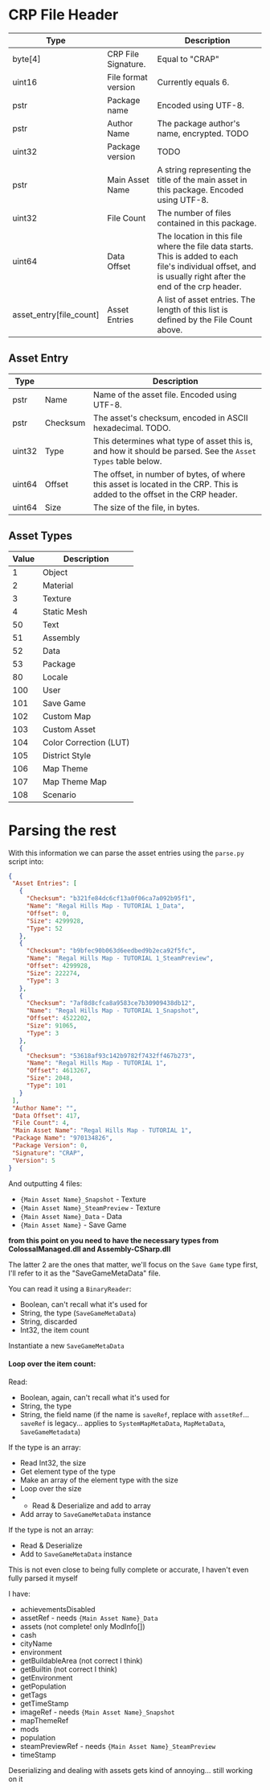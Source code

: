 # CRP File Header
 Type                    |                     | Description                                                                                                                                                 
-------------------------|---------------------|-------------------------------------------------------------------------------------------------------------------------------------------------------------
 byte[4]                 | CRP File Signature. | Equal to "CRAP"                                                                                                                                             
 uint16                  | File format version | Currently equals 6.                                                                                                                                         
 pstr                    | Package name        | Encoded using UTF-8.                                                                                                                                        
 pstr                    | Author Name         | The package author's name, encrypted. TODO                                                                                                                  
 uint32                  | Package version     | TODO                                                                                                                                                        
 pstr                    | Main Asset Name     | A string representing the title of the main asset in this package. Encoded using UTF-8.                                                                     
 uint32                  | File Count          | The number of files contained in this package.                                                                                                              
 uint64                  | Data Offset         | The location in this file where the file data starts. This is added to each file's individual offset, and is usually right after the end of the crp header. 
 asset_entry[file_count] | Asset Entries       | A list of asset entries. The length of this list is defined by the File Count above.                                                                        

## Asset Entry
 Type   |          | Description                                                                                                               
--------|----------|---------------------------------------------------------------------------------------------------------------------------
 pstr   | Name     | Name of the asset file. Encoded using UTF-8.                                                                              
 pstr   | Checksum | The asset's checksum, encoded in ASCII hexadecimal. TODO.                                                                 
 uint32 | Type     | This determines what type of asset this is, and how it should be parsed. See the `Asset Types` table below.               
 uint64 | Offset   | The offset, in number of bytes, of where this asset is located in the CRP. This is added to the offset in the CRP header. 
 uint64 | Size     | The size of the file, in bytes.                                                                                           

 ## Asset Types

  Value | Description            
-------|------------------------
 1     | Object                 
 2     | Material               
 3     | Texture                
 4     | Static Mesh            
 50    | Text                   
 51    | Assembly               
 52    | Data                   
 53    | Package                
 80    | Locale                 
 100   | User                   
 101   | Save Game              
 102   | Custom Map             
 103   | Custom Asset           
 104   | Color Correction (LUT) 
 105   | District Style         
 106   | Map Theme              
 107   | Map Theme Map          
 108   | Scenario               

 # Parsing the rest

 With this information we can parse the asset entries using the `parse.py` script into:
 ```json
{
  "Asset Entries": [
    {
      "Checksum": "b321fe84dc6cf13a0f06ca7a092b95f1",
      "Name": "Regal Hills Map - TUTORIAL 1_Data",
      "Offset": 0,
      "Size": 4299928,
      "Type": 52
    },
    {
      "Checksum": "b9bfec90b063d6eedbed9b2eca92f5fc",
      "Name": "Regal Hills Map - TUTORIAL 1_SteamPreview",
      "Offset": 4299928,
      "Size": 222274,
      "Type": 3
    },
    {
      "Checksum": "7af8d8cfca8a9583ce7b30909438db12",
      "Name": "Regal Hills Map - TUTORIAL 1_Snapshot",
      "Offset": 4522202,
      "Size": 91065,
      "Type": 3
    },
    {
      "Checksum": "53618af93c142b9782f7432ff467b273",
      "Name": "Regal Hills Map - TUTORIAL 1",
      "Offset": 4613267,
      "Size": 2048,
      "Type": 101
    }
  ],
  "Author Name": "",
  "Data Offset": 417,
  "File Count": 4,
  "Main Asset Name": "Regal Hills Map - TUTORIAL 1",
  "Package Name": "970134826",
  "Package Version": 0,
  "Signature": "CRAP",
  "Version": 5
}
```
And outputting 4 files:
* `{Main Asset Name}_Snapshot` - Texture
* `{Main Asset Name}_SteamPreview` - Texture
* `{Main Asset Name}_Data` - Data
* `{Main Asset Name}` - Save Game

**from this point on you need to have the necessary types from ColossalManaged.dll and Assembly-CSharp.dll**

The latter 2 are the ones that matter, we'll focus on the `Save Game` type first, I'll refer to it as the "SaveGameMetaData" file.

You can read it using a `BinaryReader`:
- Boolean, can't recall what it's used for
- String, the type (`SaveGameMetaData`)
- String, discarded
- Int32, the item count


Instantiate a new `SaveGameMetaData`


#### Loop over the item count:


Read:
- Boolean, again, can't recall what it's used for
- String, the type
- String, the field name (if the name is `saveRef`, replace with `assetRef`... `saveRef` is legacy... applies to `SystemMapMetaData`, `MapMetaData`, `SaveGameMetadata`)

If the type is an array:
- Read Int32, the size
- Get element type of the type
- Make an array of the element type with the size
- Loop over the size
- - Read & Deserialize and add to array
- Add array to `SaveGameMetaData` instance

If the type is not an array:
- Read & Deserialize
- Add to `SaveGameMetaData` instance

This is not even close to being fully complete or accurate, I haven't even fully parsed it myself

I have:
- achievementsDisabled
- assetRef - needs `{Main Asset Name}_Data`
- assets (not complete! only ModInfo[])
- cash
- cityName
- environment
- getBuildableArea (not correct I think)
- getBuiltin (not correct I think)
- getEnvironment
- getPopulation
- getTags
- getTimeStamp
- imageRef - needs `{Main Asset Name}_Snapshot`
- mapThemeRef
- mods
- population
- steamPreviewRef - needs `{Main Asset Name}_SteamPreview`
- timeStamp

Deserializing and dealing with assets gets kind of annoying... still working on it
